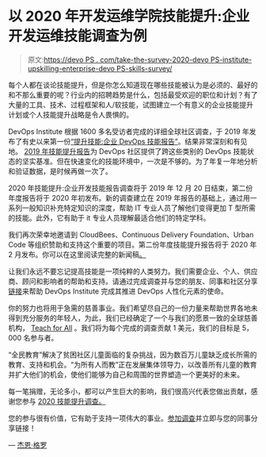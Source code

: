 # 以 2020 年开发运维学院技能提升:企业开发运维技能调查为例

> 原文:[https://devo PS . com/take-the-survey-2020-devo PS-institute-upskilling-enterprise-devo PS-skills-survey/](https://devops.com/take-the-survey-2020-devops-institute-upskilling-enterprise-devops-skills-survey/)

每个人都在谈论技能提升，但是你怎么知道现在哪些技能被认为是必须的、最好的和不那么重要的呢？行业内的招聘趋势是什么，包括最受欢迎的职位和计划？有了大量的工具、技术、过程框架和人/软技能，试图建立一个有意义的企业技能提升计划或个人技能提升战略是令人畏惧的。

DevOps Institute 根据 1600 多名受访者完成的详细全球社区调查，于 2019 年发布了有史以来第一份[“提升技能:企业 DevOps 技能报告”](https://devopsinstitute.com/industry-research/)。结果非常深刻和有见地。 [2019 年技能提升报告](https://devops.com/got-devops-skills-a-look-at-the-upskilling-enterprise-devops-skills-report/)为 DevOps 社区提供了跨这些类别的 DevOps 技能状态的坚实基准。但在快速变化的技能环境中，一次是不够的。为了年复一年地分析和验证数据，是时候再做一次了。

2020 年技能提升:企业开发技能报告调查将于 2019 年 12 月 20 日结束，第二份年度报告将于 2020 年初发布。新的调查建立在 2019 年报告的基础上，通过用一系列一般知识补充特定知识的深度，帮助 IT 专业人员了解他们变得更加 T 型所需的技能。此外，它有助于 it 专业人员理解最适合他们的特定学科。

我们再次荣幸地邀请到 CloudBees、Continuous Delivery Foundation、Urban Code 等组织赞助和支持这个重要的项目。第二份年度技能提升报告将于 2020 年 2 月发布。你可以在这里阅读完整的新闻稿[。](https://www.prnewswire.com/news-releases/devops-institute-opens-2020-upskilling-enterprise-devops-skills-report-survey-300903992.html?tc=eml_cleartime)

让我们永远不要忘记提高技能是一项纯粹的人类努力。我们需要企业、个人、供应商、顾问和影响者的帮助和支持。请通过完成调查并与您的朋友、同事和社区分享[链接](https://info.devopsinstitute.com/2020-upskilling-survey)来帮助 DevOps Institute 完成其推进 DevOps 人性化元素的使命。

你的努力也将用于急需的慈善事业。我们希望尽自己的一份力量来帮助世界各地未得到充分服务的年轻人，为此，我们已经确定了一个与我们的愿景一致的全球慈善机构， [Teach for All](https://teachforall.org/) 。我们将为每个完成的调查贡献 1 美元，我们的目标是 5，000 名参与者。

“全民教育”解决了贫困社区儿童面临的复杂挑战，因为数百万儿童缺乏成长所需的教育、支持和机会。“为所有人而教”正在发展集体领导力，以改善所有儿童的教育并扩大他们的机会，使他们能够为自己和周围的世界塑造一个更美好的未来。

每一笔捐赠，无论多小，都可以产生巨大的影响，我们很高兴代表您做出贡献，感谢您参与 [2020 技能提升调查。](https://info.devopsinstitute.com/2020-upskilling-survey)

您的参与很有价值，它有助于支持一项伟大的事业。[参加调查](https://info.devopsinstitute.com/2020-upskilling-survey)并立即与您的同事分享链接！

— [杰恩·格罗](https://devops.com/author/jgroll/)
